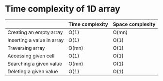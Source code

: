 # Time complexity of 1D array

|                            | Time complexity | Space complexity |
|----------------------------|-----------------|------------------|
| Creating an empty array    | O(1)            | O(mn)            |
| Inserting a value in array | O(1)            | O(1)             |
| Traversing array           | O(mn)           | O(1)             |
| Accessing given cell       | O(1)            | O(1)             |
| Searching a given value    | O(mn)           | O(1)             |
| Deleting a given value     | O(1)            | O(1)             |